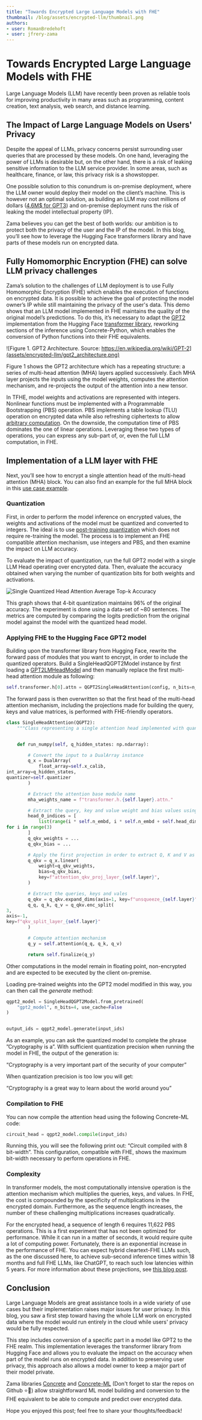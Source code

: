 ```yaml
---
title: "Towards Encrypted Large Language Models with FHE" 
thumbnail: /blog/assets/encrypted-llm/thumbnail.png
authors:
- user: RomanBredehoft
- user: jfrery-zama
---
```


# Towards Encrypted Large Language Models with FHE

<!-- {blog_metadata} -->
<!-- {authors} -->

Large Language Models (LLM) have recently been proven as reliable tools for improving productivity in many areas such as programming, content creation, text analysis, web search, and distance learning.

## The Impact of Large Language Models on Users' Privacy

Despite the appeal of LLMs, privacy concerns persist surrounding user queries that are processed by these models. On one hand, leveraging the power of LLMs is desirable but, on the other hand, there is a risk of leaking sensitive information to the LLM service provider. In some areas, such as healthcare, finance, or law, this privacy risk is a showstopper.

One possible solution to this conundrum is on-premise deployment, where the LLM owner would deploy their model on the client’s machine. This is however not an optimal solution, as building an LLM may cost millions of dollars ([4.6M$ for GPT3](https://lambdalabs.com/blog/demystifying-gpt-3)) and on-premise deployment runs the risk of leaking the model intellectual property (IP).

Zama believes you can get the best of both worlds: our ambition is to protect both the privacy of the user and the IP of the model. In this blog, you’ll see how to leverage the Hugging Face transformers library and have parts of these models run on encrypted data.

## Fully Homomorphic Encryption (FHE) can solve LLM privacy challenges

Zama’s solution to the challenges of LLM deployment is to use Fully Homomorphic Encryption (FHE) which enables the execution of functions on encrypted data. It is possible to achieve the goal of protecting the model owner’s IP while still maintaining the privacy of the user's data. This demo shows that an LLM model implemented in FHE maintains the quality of the original model’s predictions. To do this, it’s necessary to adapt the [GPT2](https://huggingface.co/gpt2) implementation from the Hugging Face [transformer library](https://github.com/huggingface/transformers), reworking sections of the inference using Concrete-Python, which enables the conversion of Python functions into their FHE equivalents.

![Figure 1. GPT2 Architecture. Source: https://en.wikipedia.org/wiki/GPT-2](assets/encrypted-llm/gpt2_architecture.png)

Figure 1 shows the GPT2 architecture which has a repeating structure: a series of multi-head attention (MHA) layers applied successively. Each MHA layer projects the inputs using the model weights, computes the attention mechanism, and re-projects the output of the attention into a new tensor.

In TFHE, model weights and activations are represented with integers. Nonlinear functions must be implemented with a Programmable Bootstrapping (PBS) operation. PBS implements a table lookup (TLU) operation on encrypted data while also refreshing ciphertexts to allow [arbitrary computation](https://whitepaper.zama.ai/). On the downside, the computation time of PBS dominates the one of linear operations. Leveraging these two types of  operations, you can express any sub-part of, or, even the full LLM computation, in FHE.

## Implementation of a LLM layer with FHE

Next, you’ll see how to encrypt a single attention head of the multi-head attention (MHA) block. You can also find an example for the full MHA block in this [use case example](https://github.com/zama-ai/concrete-ml/tree/17779ca571d20b001caff5792eb11e76fe2c19ba/use_case_examples/llm).

### Quantization

First, in order to perform the model inference on encrypted values, the weights and activations of the model must be quantized and converted to integers. The ideal is to use [post-training quantization](https://docs.zama.ai/concrete-ml/advanced-topics/quantization) which does not require re-training the model. The process is to implement an FHE compatible attention mechanism, use integers and PBS, and then examine the impact on LLM accuracy.

To evaluate the impact of quantization, run the full GPT2 model with a single LLM Head operating over encrypted data. Then, evaluate the accuracy obtained when varying the number of quantization bits for both weights and activations.

![Single Quantized Head Attention Average Top-k Accuracy](/assets/encrypted-llm/qattention_accuracy.png)

This graph shows that 4-bit quantization maintains 96% of the original accuracy. The experiment is done using a data-set of ~80 sentences. The metrics are computed by comparing the logits prediction from the original model against the model with the quantized head model.

### Applying FHE to the Hugging Face GPT2 model

Building upon the transformer library from Hugging Face, rewrite the forward pass of modules that you want to encrypt, in order to include the quantized operators. Build a SingleHeadQGPT2Model instance by first loading a [GPT2LMHeadModel](https://huggingface.co/docs/transformers/model_doc/gpt2#transformers.GPT2LMHeadModel) and then manually replace the first multi-head attention module as following:

```python
self.transformer.h[0].attn = QGPT2SingleHeadAttention(config, n_bits=n_bits)
```

The forward pass is then overwritten so that the first head of the multi-head attention mechanism, including the projections made for building the query, keys and value matrices, is performed with FHE-friendly operators. 

```python
class SingleHeadAttention(QGPT2):
    """Class representing a single attention head implemented with quantization methods."""


    def run_numpy(self, q_hidden_states: np.ndarray):

        # Convert the input to a DualArray instance
        q_x = DualArray(
            float_array=self.x_calib, 
int_array=q_hidden_states, 
quantizer=self.quantizer
        )

        # Extract the attention base module name
        mha_weights_name = f"transformer.h.{self.layer}.attn."

        # Extract the query, key and value weight and bias values using the proper indices
        head_0_indices = [
            list(range(i * self.n_embd, i * self.n_embd + self.head_dim)) 
for i in range(3)
        ]
        q_qkv_weights = ...
        q_qkv_bias = ...

        # Apply the first projection in order to extract Q, K and V as a single array
        q_qkv = q_x.linear(
            weight=q_qkv_weights,
            bias=q_qkv_bias,
            key=f"attention_qkv_proj_layer_{self.layer}",
        )

        # Extract the queries, keys and vales
        q_qkv = q_qkv.expand_dims(axis=1, key=f"unsqueeze_{self.layer}")
        q_q, q_k, q_v = q_qkv.enc_split(
3, 
axis=-1, 
key=f"qkv_split_layer_{self.layer}"
        )

        # Compute attention mechanism
        q_y = self.attention(q_q, q_k, q_v)

        return self.finalize(q_y)
```

Other computations in the model remain in floating point, non-encrypted and are expected to be executed by the client on-premise.

Loading pre-trained weights into the GPT2 model modified in this way, you can then call the _generate_ method:

```python
qgpt2_model = SingleHeadQGPT2Model.from_pretrained(
    "gpt2_model", n_bits=4, use_cache=False
)


output_ids = qgpt2_model.generate(input_ids)
```

As an example, you can ask the quantized model to complete the phrase ”Cryptography is a”. With sufficient quantization precision when running the model in FHE, the output of the generation is:

“Cryptography is a very important part of the security of your computer”

When quantization precision is too low you will get:

“Cryptography is a great way to learn about the world around you”

### Compilation to FHE

You can now compile the attention head using the following Concrete-ML code:

```python
circuit_head = qgpt2_model.compile(input_ids)
```

Running this, you will see the following print out: “Circuit compiled with 8 bit-width”. This configuration, compatible with FHE, shows the maximum bit-width necessary to perform operations in FHE.

### Complexity

In transformer models, the most computationally intensive operation is the attention mechanism which multiplies the queries, keys, and values. In FHE, the cost is compounded by the specificity of multiplications in the encrypted domain. Furthermore, as the sequence length increases, the number of these challenging multiplications increases quadratically.

For the encrypted head, a sequence of length 6 requires 11,622 PBS operations. This is a first experiment that has not been optimized for performance. While it can run in a matter of seconds, it would require quite a lot of computing power. Fortunately, there is an exponential increase in the performance of FHE. You can expect hybrid cleartext-FHE LLMs such, as the one discussed here, to achieve sub-second inference times within 18 months and full FHE LLMs, like ChatGPT, to reach such low latencies within 5 years. For more information about these projections, see [this blog post](https://www.zama.ai/post/chatgpt-privacy-with-homomorphic-encryption).

## Conclusion

Large Language Models are great assistance tools in a wide variety of use cases but their implementation raises major issues for user privacy. In this blog, you saw a first step toward having the whole LLM work on encrypted data where the model would run entirely in the cloud while users' privacy would be fully respected.

This step includes conversion of a specific part in a model like GPT2 to the FHE realm. This implementation leverages the transformer library from Hugging Face and allows you to evaluate the impact on the accuracy when part of the model runs on encrypted data. In addition to preserving user privacy, this approach also allows a model owner to keep a major part of their model private.

Zama libraries [Concrete](https://github.com/zama-ai/concrete) and [Concrete-ML](https://github.com/zama-ai/concrete-ml) (Don't forget to star the repos on Github ⭐️💛) allow straightforward ML model building and conversion to the FHE equivalent to be able to compute and predict over encrypted data.

Hope you enjoyed this post; feel free to share your thoughts/feedback!
